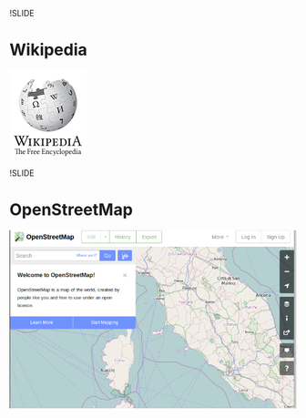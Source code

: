 !SLIDE

# Wikipedia #

![wikipedia](wikipedia.png)

!SLIDE

# OpenStreetMap #

![OpenStreetMap](OpenStreetMap.png)
